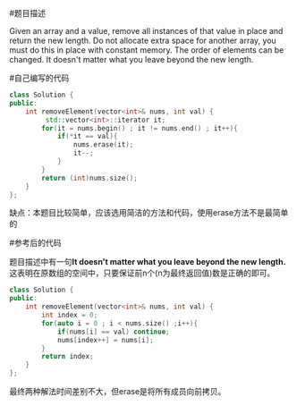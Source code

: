 #题目描述

Given an array and a value, remove all instances of that value in place and return the new length.
Do not allocate extra space for another array, you must do this in place with constant memory.
The order of elements can be changed. It doesn't matter what you leave beyond the new length.

#自己编写的代码

```cpp
class Solution {
public:
    int removeElement(vector<int>& nums, int val) {
         std::vector<int>::iterator it;
        for(it = nums.begin() ; it != nums.end() ; it++){
            if(*it == val){
                nums.erase(it);
                it--;
            }
        }
        return (int)nums.size();
    }
};
```
缺点：本题目比较简单，应该选用简洁的方法和代码，使用erase方法不是最简单的

#参考后的代码

题目描述中有一句**It doesn't matter what you leave beyond the new length.**
这表明在原数组的空间中，只要保证前n个(n为最终返回值)数是正确的即可。
```cpp
class Solution {
public:
    int removeElement(vector<int>& nums, int val) {
        int index = 0;
        for(auto i = 0 ; i < nums.size() ;i++){
            if(nums[i] == val) continue;
            nums[index++] = nums[i];
        }
        return index;
    }
};
```
最终两种解法时间差别不大，但erase是将所有成员向前拷贝。

